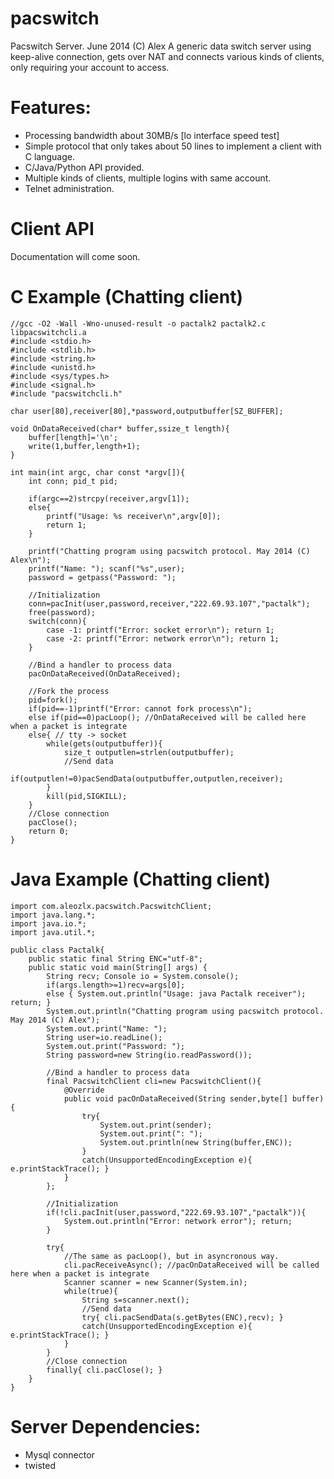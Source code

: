 pacswitch
=========

Pacswitch Server. June 2014 (C) Alex
A generic data switch server using keep-alive connection,
gets over NAT and connects various kinds of clients, only
requiring your account to access. 

# Features:
- Processing bandwidth about 30MB/s [lo interface speed test]
- Simple protocol that only takes about 50 lines to implement
a client with C language.
- C/Java/Python API provided.
- Multiple kinds of clients, multiple logins with same account.
- Telnet administration.

# Client API
Documentation will come soon.

# C Example (Chatting client)

	//gcc -O2 -Wall -Wno-unused-result -o pactalk2 pactalk2.c libpacswitchcli.a
	#include <stdio.h>
	#include <stdlib.h>
	#include <string.h>
	#include <unistd.h>
	#include <sys/types.h>
	#include <signal.h>
	#include "pacswitchcli.h"

	char user[80],receiver[80],*password,outputbuffer[SZ_BUFFER];

	void OnDataReceived(char* buffer,ssize_t length){
		buffer[length]='\n';
		write(1,buffer,length+1);
	}

	int main(int argc, char const *argv[]){
		int conn; pid_t pid;

		if(argc==2)strcpy(receiver,argv[1]);
		else{
			printf("Usage: %s receiver\n",argv[0]);
			return 1;
		}

		printf("Chatting program using pacswitch protocol. May 2014 (C) Alex\n");
		printf("Name: "); scanf("%s",user);
		password = getpass("Password: ");	

		//Initialization
		conn=pacInit(user,password,receiver,"222.69.93.107","pactalk");
		free(password);
		switch(conn){
			case -1: printf("Error: socket error\n"); return 1;
			case -2: printf("Error: network error\n"); return 1;
		}

		//Bind a handler to process data
		pacOnDataReceived(OnDataReceived);

		//Fork the process
		pid=fork();
		if(pid==-1)printf("Error: cannot fork process\n");
		else if(pid==0)pacLoop(); //OnDataReceived will be called here when a packet is integrate
		else{ // tty -> socket
			while(gets(outputbuffer)){ 
				size_t outputlen=strlen(outputbuffer);
				//Send data
				if(outputlen!=0)pacSendData(outputbuffer,outputlen,receiver);
			}
			kill(pid,SIGKILL);
		}
		//Close connection
		pacClose();
		return 0;
	}

# Java Example (Chatting client)

	import com.aleozlx.pacswitch.PacswitchClient;
	import java.lang.*;
	import java.io.*;
	import java.util.*;

	public class Pactalk{
		public static final String ENC="utf-8";
		public static void main(String[] args) {
			String recv; Console io = System.console();
			if(args.length>=1)recv=args[0];
			else { System.out.println("Usage: java Pactalk receiver"); return; }
			System.out.println("Chatting program using pacswitch protocol. May 2014 (C) Alex");
			System.out.print("Name: ");
			String user=io.readLine();
			System.out.print("Password: ");
			String password=new String(io.readPassword());

			//Bind a handler to process data
			final PacswitchClient cli=new PacswitchClient(){
				@Override
				public void pacOnDataReceived(String sender,byte[] buffer){ 
					try{ 
						System.out.print(sender);
						System.out.print(": ");
						System.out.println(new String(buffer,ENC)); 
					}
					catch(UnsupportedEncodingException e){ e.printStackTrace(); }
				}
			};

			//Initialization
			if(!cli.pacInit(user,password,"222.69.93.107","pactalk")){ 
				System.out.println("Error: network error"); return; 
			}

			try{
				//The same as pacLoop(), but in asyncronous way.
				cli.pacReceiveAsync(); //pacOnDataReceived will be called here when a packet is integrate
				Scanner scanner = new Scanner(System.in);
				while(true){ 
					String s=scanner.next();
					//Send data
					try{ cli.pacSendData(s.getBytes(ENC),recv); }
					catch(UnsupportedEncodingException e){ e.printStackTrace(); }
				}
			}
			//Close connection
			finally{ cli.pacClose(); }
		}
	}

# Server Dependencies:
- Mysql connector
- twisted


